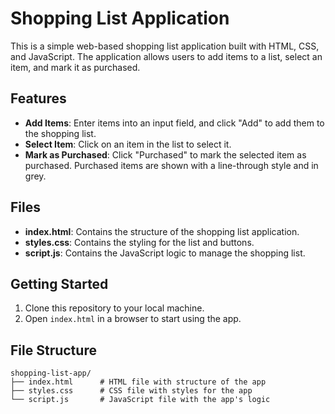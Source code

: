 # Shopping List Application

This is a simple web-based shopping list application built with HTML, CSS, and JavaScript. The application allows users to add items to a list, select an item, and mark it as purchased.

## Features

- **Add Items**: Enter items into an input field, and click "Add" to add them to the shopping list.
- **Select Item**: Click on an item in the list to select it.
- **Mark as Purchased**: Click "Purchased" to mark the selected item as purchased. Purchased items are shown with a line-through style and in grey.

## Files

- **index.html**: Contains the structure of the shopping list application.
- **styles.css**: Contains the styling for the list and buttons.
- **script.js**: Contains the JavaScript logic to manage the shopping list.

## Getting Started

1. Clone this repository to your local machine.
2. Open `index.html` in a browser to start using the app.

## File Structure

```plaintext
shopping-list-app/
├── index.html      # HTML file with structure of the app
├── styles.css      # CSS file with styles for the app
└── script.js       # JavaScript file with the app's logic
